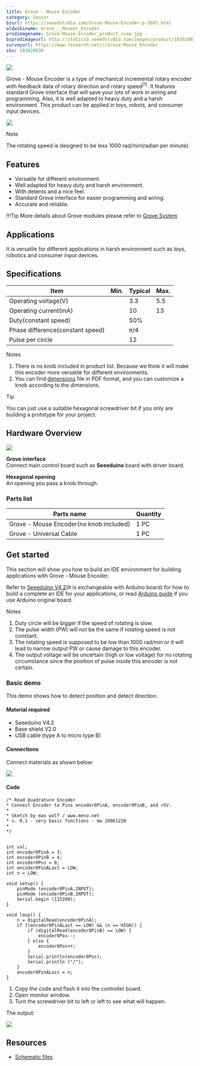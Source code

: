 ```yaml
---
title: Grove - Mouse Encoder
category: Sensor
bzurl: https://seeedstudio.com/Grove-Mouse-Encoder-p-2607.html
oldwikiname: Grove_-_Mouser_Encoder
prodimagename: Grove-Mouse_Encoder_product_view.jpg
bzprodimageurl: http://statics3.seeedstudio.com/images/product/103020030 1.jpg
surveyurl: https://www.research.net/r/Grove-Mouse_Encoder
sku: 103020030
---
```


![](https://raw.githubusercontent.com/SeeedDocument/Grove-Mouse_Encoder/master/img/Grove-Mouse_Encoder_product_view.jpg)

Grove - Mouse Encoder is a type of mechanical incremental rotary encoder with feedback data of rotary direction and rotary speed<sup>\[1\]</sup>. It features standard Grove interface that will save your lots of work in wiring and programming. Also, it is well adapted to heavy duty and a harsh environment. This product can be applied in toys, robots, and consumer input devices.

[![](https://raw.githubusercontent.com/SeeedDocument/common/master/Get_One_Now_Banner.png)](http://www.seeedstudio.com/Grove-%E2%80%93-Mouse-Encoder-p-2607.html)

<div class="admonition note">
<p class="admonition-title">Note</p>
The rotating speed is designed to be less 1000 rad/min(radian per minute).
</div>

Features
--------

-   Versatile for different environment.
-   Well adapted for heavy duty and harsh environment.
-   With detents and a nice feel.
-   Standard Grove interface for easier programming and wiring.
-   Accurate and reliable.

!!!Tip
    More details about Grove modules please refer to [Grove System](http://wiki.seeed.cc/Grove_System/)

Applications
------------

It is versatile for different applications in harsh environment such as toys, robotics and consumer input devices.

Specifications
--------------

| Item                             | Min. | Typical | Max. |
|----------------------------------|------|---------|------|
| Operating voltage(V)             |      | 3.3     | 5.5  |
| Operating current(mA)            |      | 10      | 13   |
| Duty(constant speed)             |      | 50%     |      |
| Phase difference(constant speed) |      | π/4     |      |
| Pulse per circle                 |      | 12      |      |

<div class="admonition note">
<p class="admonition-title">Notes</p>
<ol><li>There is no knob included in product list. Because we think it will make this encoder more versatile for different environments.</li>
<li>You can find <a href="https://raw.githubusercontent.com/SeeedDocument/Grove-Mouse_Encoder/master/res/Grove-Mouse_Encoder_Dimensions.pdf">dimensions</a> file in PDF format, and you can customize a knob according to the dimensions.</li><ol>
</div>

<div class="admonition tip">
<p class="admonition-title">Tip</p>
You can just use a suitable hexagonal screwdriver bit if you only are building a prototype for your project.
</div>

Hardware Overview
-----------------

![](https://raw.githubusercontent.com/SeeedDocument/Grove-Mouse_Encoder/master/img/Grove-Mouse_Encoder.jpg)

**Grove interface**   
Connect main control board such as **Seeeduino** board with driver board.

**Hexagonal opening**   
An opening you pass a knob through.

### **Parts list**

| Parts name                               | Quantity |
|------------------------------------------|----------|
| Grove - Mouse Encoder(no knob included) | 1 PC     |
| Grove - Universal Cable                  | 1 PC     |

Get started
-----------

This section will show you how to build an IDE environment for building applications with Grove - Mouse Encoder.

Refer to [Seeeduino V4.2](/Seeeduino_v4.2#Getting_Started_on_Windows)(It is exchangeable with Arduino board) for how to build a complete an IDE for your applications, or read [Arduino guide](https://www.arduino.cc/en/Guide/HomePage) if you use Arduino original board.

<div class="admonition note">
<p class="admonition-title">Notes</p>
<ol><li>Duty circle will be bigger if the speed of rotating is slow.</li>
<li>The pulse width (PW) will not be the same if rotating speed is not constant.</li>
<li>The rotating speed is supposed to be low than 1000 rad/min or it will lead to narrow output PW or cause damage to this encoder.</li>
<li>The output voltage will be uncertain (high or low voltage) for no rotating circumstance since the position of pulse inside this encoder is not certain.</li></ol>
</div>

### Basic demo

This demo shows how to detect position and detect direction.

#### Material required

-   Seeeduino V4.2
-   Base shield V2.0
-   USB cable (type A to micro type B)

#### Connections

Connect materials as shown below:

![](https://raw.githubusercontent.com/SeeedDocument/Grove-Mouse_Encoder/master/img/Grove-Mouse_Encoder_demo_connection.jpg)

#### Code

```
/* Read Quadrature Encoder
* Connect Encoder to Pins encoder0PinA, encoder0PinB, and +5V.
*
* Sketch by max wolf / www.meso.net
* v. 0.1 - very basic functions - mw 20061220
*
*/  
 
 
int val; 
int encoder0PinA = 3;
int encoder0PinB = 4;
int encoder0Pos = 0;
int encoder0PinALast = LOW;
int n = LOW;
 
void setup() { 
    pinMode (encoder0PinA,INPUT);
    pinMode (encoder0PinB,INPUT);
    Serial.begin (115200);
} 
 
void loop() { 
    n = digitalRead(encoder0PinA);
    if ((encoder0PinALast == LOW) && (n == HIGH)) {
        if (digitalRead(encoder0PinB) == LOW) {
            encoder0Pos--;
        } else {
            encoder0Pos++;
        }
        Serial.println(encoder0Pos);
        Serial.println ("/");
    } 
    encoder0PinALast = n;
}
```

1.  Copy the code and flash it into the controller board.
2.  Open monitor window.
3.  Turn the screwdriver bit to left or left to see what will happen.

The output:

![](https://raw.githubusercontent.com/SeeedDocument/Grove-Mouse_Encoder/master/img/Grove_mouse_encoder_output_of_demo.png)

Resources
---------

- [Schematic files](https://raw.githubusercontent.com/SeeedDocument/Grove-Mouse_Encoder/master/res/Grove_Mouse_Encoder_v1.0_Schematic_File.zip)

<!-- This Markdown file was created from http://www.seeedstudio.com/wiki/Grove_-_Mouser_Encoder -->
